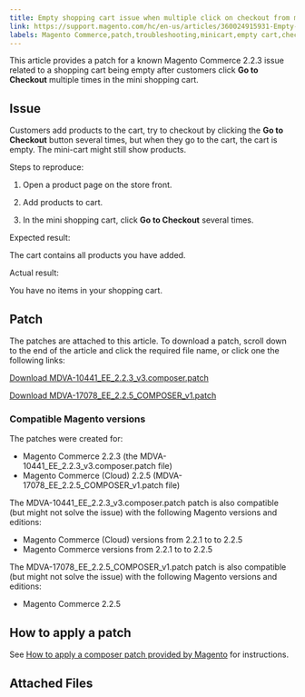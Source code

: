 ```yaml
---
title: Empty shopping cart issue when multiple click on checkout from mini cart
link: https://support.magento.com/hc/en-us/articles/360024915931-Empty-shopping-cart-issue-when-multiple-click-on-checkout-from-mini-cart
labels: Magento Commerce,patch,troubleshooting,minicart,empty cart,checkout,known issues,2.2.3,2.2.5
---
```


This article provides a patch for a known Magento Commerce 2.2.3 issue related to a shopping cart being empty after customers click **Go to Checkout** multiple times in the mini shopping cart.

 Issue
-----

 Customers add products to the cart, try to checkout by clicking the **Go to** **Checkout** button several times, but when they go to the cart, the cart is empty. The mini-cart might still show products.

 Steps to reproduce:

 1. Open a product page on the store front.

 2. Add products to cart.

 3. In the mini shopping cart, click **Go to Checkout** several times.

 Expected result:

 The cart contains all products you have added.

 Actual result:

 You have no items in your shopping cart.

 Patch
-----

 The patches are attached to this article. To download a patch, scroll down to the end of the article and click the required file name, or click one the following links:

 [Download MDVA-10441\_EE\_2.2.3\_v3.composer.patch](https://support.magento.com/hc/en-us/article_attachments/360023267032/MDVA-10441_EE_2.2.3_v3.composer.patch)

 [Download MDVA-17078\_EE\_2.2.5\_COMPOSER\_v1.patch](https://support.magento.com/hc/en-us/article_attachments/360023768751/MDVA-17078_EE_2.2.5_COMPOSER_v1.patch)

 ### Compatible Magento versions

 The patches were created for:

 
 * Magento Commerce 2.2.3 (the MDVA-10441\_EE\_2.2.3\_v3.composer.patch file)
 * Magento Commerce (Cloud) 2.2.5 (MDVA-17078\_EE\_2.2.5\_COMPOSER\_v1.patch file)
 
 The MDVA-10441\_EE\_2.2.3\_v3.composer.patch patch is also compatible (but might not solve the issue) with the following Magento versions and editions:

 
 * Magento Commerce (Cloud) versions from 2.2.1 to to 2.2.5
 * Magento Commerce versions from 2.2.1 to to 2.2.5
 
 The MDVA-17078\_EE\_2.2.5\_COMPOSER\_v1.patch patch is also compatible (but might not solve the issue) with the following Magento versions and editions:

 
 * Magento Commerce 2.2.5
 
 How to apply a patch
--------------------

 See [How to apply a composer patch provided by Magento](https://support.magento.com/hc/en-us/articles/360028367731) for instructions.

 Attached Files
--------------

  

